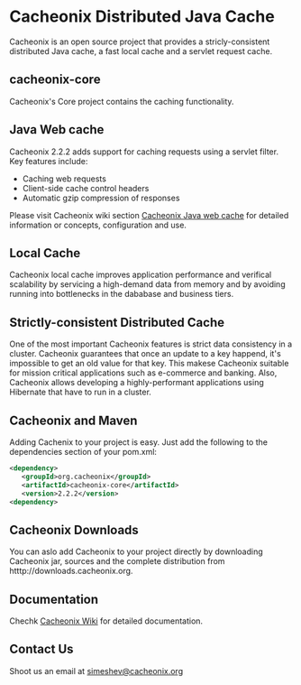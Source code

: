 # Cacheonix Distributed Java Cache

Cacheonix is an open source project that provides a stricly-consistent distributed Java cache, a fast local cache and a servlet request cache.

## cacheonix-core

Cacheonix's Core project contains the caching functionality.

## Java Web cache

Cacheonix 2.2.2 adds support for caching requests using a servlet filter. Key features include:

* Caching web requests
* Client-side cache control headers
* Automatic gzip compression of responses

Please visit Cacheonix wiki section [Cacheonix Java web cache](http://wiki.cacheonix.org/display/CCHNX20/Cacheonix+Web+Cache) for detailed information or concepts, configuration and use.  

## Local Cache

Cacheonix local cache improves application performance and verifical scalability by servicing a high-demand data from memory and by avoiding running into bottlenecks in the dababase and business tiers.

## Strictly-consistent Distributed Cache

One of the most important Cacheonix features is strict data consistency in a cluster. Cacheonix guarantees that once an update to a key happend, it's impossible to get an old value for that key. This makese Cacheonix suitable for mission critical applications such as e-commerce and banking. Also, Cacheonix allows developing a highly-performant applications using Hibernate that have to run in a cluster.   

## Cacheonix and Maven

Adding Cachenix to your project is easy. Just add the following to the dependencies section of your pom.xml:

```xml
<dependency>
   <groupId>org.cacheonix</groupId>
   <artifactId>cacheonix-core</artifactId>
   <version>2.2.2</version>
<dependency>
```

## Cacheonix Downloads

You can aslo add Cacheonix to your project directly by downloading Cacheonix jar, sources and the complete distribution from htttp://downloads.cacheonix.org.

## Documentation 

Chechk [Cacheonix Wiki](http://wiki.cacheonix.org/display/CCHNX/Cacheonix+Knowledge+Base) for detailed documentation.

## Contact Us

Shoot us an email at simeshev@cacheonix.org
